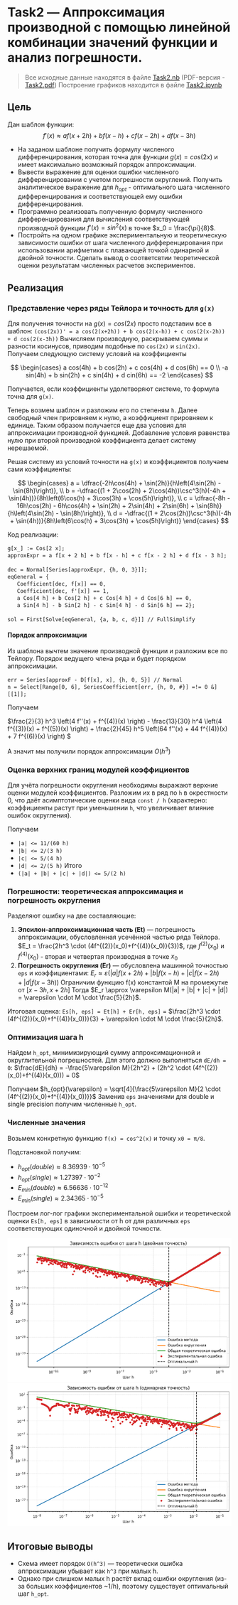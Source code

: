 # Task2 — Аппроксимация производной с помощью линейной комбинации значений функции и анализ погрешности.

> Все исходные данные находятся в файле [Task2.nb](/HW1/Task2/Task2.nb)
> (PDF-версия - [Task2.pdf](/HW1/Task2/Task2.pdf))
> Построение графиков находится в файле [Task2.ipynb](/HW1/Task2/Task2.ipynb)

## Цель

Дан шаблон функции:
$$f'(x) \approx a f(x+2h) + b f(x-h) + c f(x-2h) + d f(x-3h)$$
- На заданом шаблоне получить формулу численого дифференцирования, которая точна для функции $g(x) = cos(2x)$ и имеет максимально возможный порядок аппроксимации.
- Вывести выражение для оценки ошибки численного дифференцировании с учетом погрешности округлений. Получить аналитическое выражение для $h_{opt}$ - оптимального шага численного дифференцирования и соответствующей ему ошибки дифференцирования.
- Программно реализовать полученную формулу численного дифференцирования для вычисления соответствующей производной функции $f'(x) = sin^2(x)$ в точке $x_0 = \frac{\pi}{8}$.
- Постройть на одном графике экспериментальную и теоретическую зависимости ошибки от шага численного дифференцирования при использовании арифметики с плавающей точкой одинарной и двойной точности. Сделать вывод о соответсвтии теоретической оценки результатам численных расчетов экспериментов.

## Реализация

### Представление через ряды Тейлора и точность для `g(x)`
Для получения точности на $g(x) = cos(2x)$ просто подставим все в шаблон:
`(cos(2x))' = a cos(2(x+2h)) + b cos(2(x-h)) + c cos(2(x-2h)) + d cos(2(x-3h))`
Вычисляем производную, раскрываем суммы и разности косинусов, приводим подобные по `cos(2x)` и `sin(2x)`. Получаем следующую систему условий на коэффициенты

$$
\begin{cases}
a cos(4h) + b cos(2h) + c cos(4h) + d cos(6h) == 0 \\
-a sin(4h) + b sin(2h) + c sin(4h) + d cin(6h) == -2
\end{cases}
$$

Получается, если коэффициенты удолетворяют системе, то формула точна для `g(x)`.

Теперь возмем шаблон и разложим его по степеням `h`.
Далее свободный член прировняем к нулю, а коэффициент прировняем к единице.
Таким образом получается еще два условия для аппроксимации производной функцией.
Добавление условия равенства нулю при второй производной коэффициента делает систему нерешаемой.

Решая систему из условий точности на `g(x)` и коэффициентов получаем сами коэффициенты:

$$
\begin{cases}
a = \dfrac{-2h\cos(4h) + \sin(2h)}{h\left(4\sin(2h) - \sin(8h)\right)}, \\
b = -\dfrac{(1 + 2\cos(2h) + 2\cos(4h))\csc^3(h)(-4h + \sin(4h))}{8h\left(6\cos(h) + 3\cos(3h) + \cos(5h)\right)}, \\
c = \dfrac{-8h - 16h\cos(2h) - 6h\cos(4h) + \sin(2h) + 2\sin(4h) + 2\sin(6h) + \sin(8h)}{h\left(4\sin(2h) - \sin(8h)\right)}, \\
d = -\dfrac{(1 + 2\cos(2h))\csc^3(h)(-4h + \sin(4h))}{8h\left(6\cos(h) + 3\cos(3h) + \cos(5h)\right)}
\end{cases}
$$

Код реализации:

```matematica
g[x_] := Cos[2 x];
approxExpr = a f[x + 2 h] + b f[x - h] + c f[x - 2 h] + d f[x - 3 h];

dec = Normal[Series[approxExpr, {h, 0, 3}]];
eqGeneral = {
   Coefficient[dec, f[x]] == 0,
   Coefficient[dec, f'[x]] == 1,
   a Cos[4 h] + b Cos[2 h] + c Cos[4 h] + d Cos[6 h] == 0,
   a Sin[4 h] - b Sin[2 h] - c Sin[4 h] - d Sin[6 h] == 2};

sol = First[Solve[eqGeneral, {a, b, c, d}]] // FullSimplify
```

#### Порядок аппроксимации

Из шаблона вычтем значение производной функции и разложим все по Тейлору.
Порядок ведущего члена ряда и будет порядком аппроксимации.

```matematica
err = Series[approxF - D[f[x], x], {h, 0, 5}] // Normal
n = Select[Range[0, 6], SeriesCoefficient[err, {h, 0, #}] =!= 0 &][[1]];
```

Получаем 

$\frac{2}{3} h^3 \left(4 f''(x) + f^{(4)}(x) \right) - \frac{13}{30} h^4 \left(4 f^{(3)}(x) + f^{(5)}(x) \right) + \frac{2}{45} h^5 \left(64 f''(x) + 44 f^{(4)}(x) + 7 f^{(6)}(x) \right) $

А значит мы получили порядок аппроксимации $O(h^3)$

### Оценка верхних границ модулей коэффициентов
Для учёта погрешности округления необходимы выражают верхние оценки модулей коэффициентов. Разложим их в ряд по `h` в окрестности 0, что даёт асимптотические оценки вида `const / h` (характерно: коэффициенты растут при уменьшении `h`, что увеличивает влияние ошибок округления).

Получаем
- `|a| <= 11/(60 h)`
- `|b| <= 2/(3 h)`
- `|c| <= 5/(4 h)`
- `|d| <= 2/(5 h)`
Итого
- `(|a| + |b| + |c| + |d|) <= 5/(2 h)`

### Погрешности: теоретическая аппроксимация и погрешность округления
Разделяют ошибку на две составляющие:
1. **Эпсилон-аппроксимационная часть (Et)** — погрешность аппроксимации, обусловленная усечённой частью ряда Тейлора. $E_t =  \frac{2h^3 \cdot (4f^{(2)}(x_0)+f^{(4)}(x_0)}{3})$, где $f^{(2)}(x_0)$ и $f^{(4)}(x_0)$ - вторая и четвертая производная в точке $x_0$
2. **Погрешность округления (Er)** — обусловлена машинной точностью `eps` и коэффициентами:
$E_r \approx \varepsilon(|a|f(x+2h) + |b|f(x-h) + |c|f(x-2h)+ |d|f(x-3h))$
Ограничим функцию f(x) константой M на промежутке от $[x-3h,x+2h]$
Тогда $E_r \approx \varepsilon M(|a| + |b| + |c| + |d|) = \varepsilon \cdot M \cdot \frac{5}{2h}$.

Итоговая оценка: `Es[h, eps] = Et[h] + Er[h, eps]` = $\frac{2h^3 \cdot (4f^{(2)}(x_0)+f^{(4)}(x_0))}{3} + \varepsilon \cdot M \cdot \frac{5}{2h}$.

### Оптимизация шага h
Найдем `h_opt`, минимизирующий сумму аппроксимационной и округлительной погрешностей. 
Для этого должно выполняться `dE/dh = 0`:
$\frac{dE}{dh} = -\frac{5\varepsilon M}{2h^2} + (2h^2 \cdot (4f^{(2)}(x_0)+f^{(4)}(x_0))) = 0$

Получаем $h_{opt}(\varepsilon) = \sqrt[4]{\frac{5\varepsilon M}{2 \cdot (4f^{(2)}(x_0)+f^{(4)}(x_0))}}$
Заменив `eps` значениями для double и single precision получим численные `h_opt`.

### Численные значения
Возьмем конкретную функцию `f(x) = cos^2(x)` и точку `x0 = π/8`.

Подстановкой получим:
- $h_{opt} (double) \approx 8.36939 \cdot 10^{-5}$
- $h_{opt} (single) \approx 1.27397 \cdot 10^{-2}$
- $E_{min} (double) \approx 6.56636 \cdot 10^{-12}$
- $E_{min} (single) \approx 2.34365 \cdot 10^{-5}$

Построем лог-лог графики экспериментальной ошибки и теоретической оценки `Es[h, eps]` в зависимости от h от для различных `eps` соответствующих одиночной и двойной точности.

![График для двойной точности](images/LogLogDouble.png)
![График для одиночной точности](images/LogLogSingle.png)

## Итоговые выводы
- Схема имеет порядок `O(h^3)` — теоретически ошибка аппроксимации убывает как `h^3` при малых h.
- Однако при слишком малых h растёт вклад ошибки округления (из-за больших коэффициентов ~1/h), поэтому существует оптимальный шаг `h_opt`.